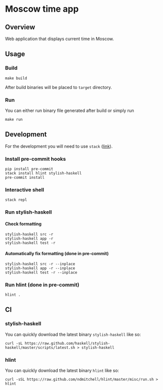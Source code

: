 # Moscow time app

## Overview

Web application that displays current time in Moscow.

## Usage

### Build

    make build

After build binaries will be placed to `target` directory.

### Run

You can either run binary file generated after build or simply run

    make run

## Development

For the development you will need to use `stack` ([link](https://docs.haskellstack.org/en/stable/README/)).

### Install pre-commit hooks

    pip install pre-commit
    stack install hlint stylish-haskell
    pre-commit install

### Interactive shell

    stack repl

### Run stylish-haskell

#### Check formatting

    stylish-haskell src -r
    stylish-haskell app -r
    stylish-haskell test -r

#### Automatically fix formatting  (done in pre-commit)

    stylish-haskell src -r --inplace
    stylish-haskell app -r --inplace
    stylish-haskell test -r --inplace

### Run hlint (done in pre-commit)

    hlint .

## CI

### stylish-haskell

You can quickly download the latest binary `stylish-haskell` like so:

    curl -sL https://raw.github.com/haskell/stylish-haskell/master/scripts/latest.sh > stylish-haskell

### hlint

You can quickly download the latest binary `hlint` like so:

    curl -sSL https://raw.github.com/ndmitchell/hlint/master/misc/run.sh > hlint
